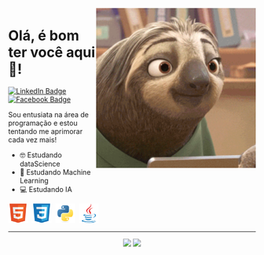 <img src = "giphy.gif" width = "325px" align= "right">

# Olá, é bom ter você aqui🤞!

 <div id="badges">
 
  <a href = "https://www.linkedin.com/in/arthur-bueno-vilas-boas-99a60224a/" target= "_blank">
    <img src="https://img.shields.io/badge/LinkedIn-blue?style=for-the-badge&logo=linkedin&logoColor=white" alt="LinkedIn Badge"/>
  </a>
  <a href = "https://www.facebook.com/arthur.buenovilasboas" target = "_blank" rel = "external" >
  <img src="https://img.shields.io/badge/Facebook-blue?style=for-the-badge&logo=facebook&logoColor=white" alt="Facebook Badge"/> </a>

  
</div>

Sou entusiata na área de programação e estou tentando me aprimorar cada vez mais! 

- 🤓 Estudando dataScience
- 🧐 Estudando Machine Learning
- 💻 Estudando IA

<div>
<img src="https://github.com/devicons/devicon/blob/master/icons/html5/html5-original.svg" title="HTML5" alt="HTML" width="40" height="40"/>&nbsp;
 <img src="https://github.com/devicons/devicon/blob/master/icons/css3/css3-original.svg" title="CSS3" alt="CSS3" width="40" height="40"/>&nbsp;
  <img src="https://github.com/devicons/devicon/blob/master/icons/python/python-original.svg" title="PY" alt="PY" width="40" height="40"/>&nbsp;
  <img src="https://github.com/devicons/devicon/blob/master/icons/java/java-original.svg" title="java" alt="java" width="40" height="40"/>&nbsp;
  </div>

---



<div align = "center">

<img src="https://github-readme-stats.vercel.app/api/top-langs/?username=ArthurBVB&show_icons=true&theme=chartreuse-dark&count_private=true"/>
<img src="https://github-readme-stats.vercel.app/api?username=ArthurBVB&show_icons=true&show_icons=true&theme=chartreuse-dark&count_private=true" / >
</div>
